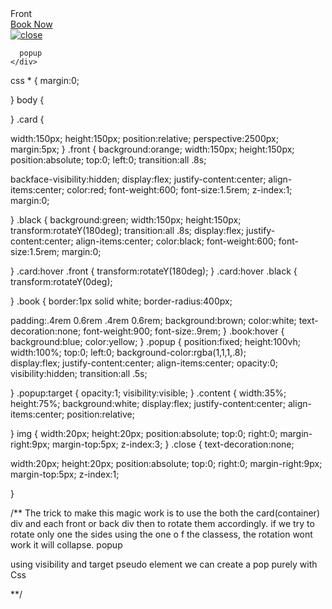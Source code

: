<!DOCTYPE html>
<html lang="en">
<head>
  <meta charset="UTF-8">
  <meta http-equiv="X-UA-Compatible" content="IE=edge">
  <meta name="viewport" content="width=device-width, initial-scale=1.0">
  <title>Document</title>
</head>
<body>
  
  <div class="card" id="card">
    <div class="front">Front</div>
    <div class="black">
      <a href="#popup" class="book">Book Now</a>
    </div>
   </div>
  <div class="popup" id="popup">
    <div class="content">
      <a href="#card" class="close">
        <img src="https://cdn.icon-icons.com/icons2/933/PNG/512/close-button_icon-icons.com_72803.png" alt="close">
      </a>
      
      popup
    </div>
  </div>
  
</body>
</html>
css
*
{
  margin:0;
  
}
body
{
  
}
.card
{
 
  width:150px;
  height:150px;
  position:relative;
  perspective:2500px;
  margin:5px;
}
.front
{
  background:orange;
  width:150px;
  height:150px;
  position:absolute;
  top:0;
  left:0;
  transition:all .8s;
  
  backface-visibility:hidden;
  display:flex;
  justify-content:center;
  align-items:center;
  color:red;
  font-weight:600;
  font-size:1.5rem;
  z-index:1;
  margin:0;
  
}
.black
{
  background:green;
  width:150px;
  height:150px;
  transform:rotateY(180deg);
  transition:all .8s;
  display:flex;
  justify-content:center;
  align-items:center;
  color:black;
  font-weight:600;
  font-size:1.5rem;
  margin:0;
  
  
}
.card:hover .front
{
  transform:rotateY(180deg);
}
.card:hover .black
{
  transform:rotateY(0deg);
  
}
.book
{
  border:1px solid white;
  border-radius:400px;
  
  padding:.4rem 0.6rem .4rem 0.6rem;
  background:brown;
  color:white;
  text-decoration:none;
  font-weight:900;
  font-size:.9rem;
}
.book:hover
{
  background:blue;
  color:yellow;
}
.popup
{
  position:fixed;
  height:100vh;
  width:100%;
  top:0;
  left:0;
  background-color:rgba(1,1,1,.8);   
  display:flex;
  justify-content:center;
  align-items:center;
  opacity:0;
visibility:hidden;
  transition:all .5s;
  
}
.popup:target
{
  opacity:1;
visibility:visible;
}
.content
{
  width:35%;
  height:75%;
  background:white;
  display:flex;
  justify-content:center;
  align-items:center;
  position:relative;
  
}
img
{
  width:20px;
  height:20px;
  position:absolute;
  top:0;
  right:0;
  margin-right:9px;
  margin-top:5px;
  z-index:3;
}
.close
{
  text-decoration:none;
  
   width:20px;
  height:20px;
  position:absolute;
  top:0;
  right:0;
  margin-right:9px;
  margin-top:5px;
  z-index:1;
  
}


/**
The trick to make this magic work is to use the both the card(container) div and each front or back div 
then to rotate them accordingly.
if we try to rotate only one the sides using the one o f the classess, the rotation wont work it will collapse. 
popup

using visibility and target pseudo element we can create a pop purely with Css

**/